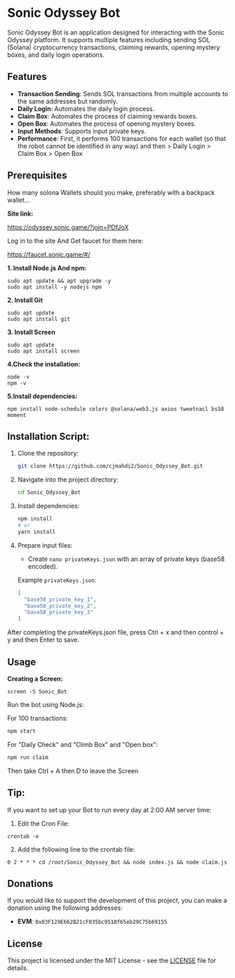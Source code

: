 # Sonic Odyssey Bot

Sonic Odyssey Bot is an application designed for interacting with the Sonic Odyssey platform. It supports multiple features including sending SOL (Solana) cryptocurrency transactions, claiming rewards, opening mystery boxes, and daily login operations.

## Features

- **Transaction Sending**: Sends SOL transactions from multiple accounts to the same addresses but randomly.
- **Daily Login**: Automates the daily login process.
- **Claim Box**: Automates the process of claiming rewards boxes.
- **Open Box**: Automates the process of opening mystery boxes.
- **Input Methods**: Supports input private keys.
- **Performance**: First, it performs 100 transactions for each wallet (so that the robot cannot be identified in any way) and then > Daily Login > Claim Box > Open Box

## Prerequisites

How many solona Wallets should you make, preferably with a backpack wallet...
 
**Site link:**

https://odyssey.sonic.game/?join=PDfJoX

Log in to the site And Get faucet for them here:

https://faucet.sonic.game/#/

**1. Install Node.js And npm:**
```
sudo apt update && apt upgrade -y
sudo apt install -y nodejs npm
```
**2. Install Git**
```
sudo apt update
sudo apt install git
```
**3. Install Screen**
```
sudo apt update
sudo apt install screen
```
**4.Check the installation:**
```
node -v
npm -v
```
**5.Install dependencies:**
```
npm install node-schedule colors @solana/web3.js axios tweetnacl bs58 moment
```

## Installation Script:

1. Clone the repository:

   ```bash
   git clone https://github.com/cjmahdi2/Sonic_Odyssey_Bot.git
   ```

2. Navigate into the project directory:

   ```bash
   cd Sonic_Odyssey_Bot
   ```

3. Install dependencies:

   ```bash
   npm install
   # or
   yarn install
   ```

4. Prepare input files:

   - Create `nano privateKeys.json` with an array of private keys (base58 encoded).


   Example `privateKeys.json`:
   ```json
   [
     "base58_private_key_1",
     "base58_private_key_2",
     "base58_private_key_3"
   ]
   ```
After completing the privateKeys.json file, press Ctrl + x and then control + y and then Enter to save.
## Usage

**Creating a Screen:**
```
screen -S Sonic_Bot
```
Run the bot using Node.js:

For 100 transactions:
```bash
npm start
```

For "Daily Check" and "Climb Box" and "Open box":
```bash
npm run claim
```
Then take Ctrl + A then D to leave the Screen

## Tip:
If you want to set up your Bot to run every day at 2:00 AM server time:

1. Edit the Cron File:
```
crontab -e
```
2. Add the following line to the crontab file:
```
0 2 * * * cd /root/Sonic_Odyssey_Bot && node index.js && node claim.js
```
## Donations

If you would like to support the development of this project, you can make a donation using the following addresses:

- **EVM**: `0x83F129E662B21cF035bc9510f65eb29C75b69155`


## License

This project is licensed under the MIT License - see the [LICENSE](LICENSE) file for details.
